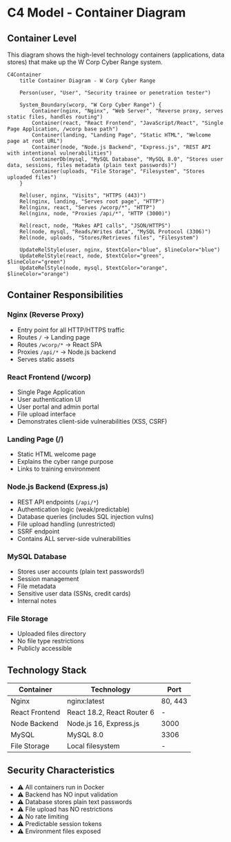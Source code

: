 # C4 Model - Container Diagram

## Container Level

This diagram shows the high-level technology containers (applications, data stores) that make up the W Corp Cyber Range system.

```mermaid
C4Container
    title Container Diagram - W Corp Cyber Range

    Person(user, "User", "Security trainee or penetration tester")
    
    System_Boundary(wcorp, "W Corp Cyber Range") {
        Container(nginx, "Nginx", "Web Server", "Reverse proxy, serves static files, handles routing")
        Container(react, "React Frontend", "JavaScript/React", "Single Page Application, /wcorp base path")
        Container(landing, "Landing Page", "Static HTML", "Welcome page at root URL")
        Container(node, "Node.js Backend", "Express.js", "REST API with intentional vulnerabilities")
        ContainerDb(mysql, "MySQL Database", "MySQL 8.0", "Stores user data, sessions, files metadata (plain text passwords)")
        Container(uploads, "File Storage", "Filesystem", "Stores uploaded files")
    }
    
    Rel(user, nginx, "Visits", "HTTPS (443)")
    Rel(nginx, landing, "Serves root page", "HTTP")
    Rel(nginx, react, "Serves /wcorp/*", "HTTP")
    Rel(nginx, node, "Proxies /api/*", "HTTP (3000)")
    
    Rel(react, node, "Makes API calls", "JSON/HTTPS")
    Rel(node, mysql, "Reads/Writes data", "MySQL Protocol (3306)")
    Rel(node, uploads, "Stores/Retrieves files", "Filesystem")
    
    UpdateRelStyle(user, nginx, $textColor="blue", $lineColor="blue")
    UpdateRelStyle(react, node, $textColor="green", $lineColor="green")
    UpdateRelStyle(node, mysql, $textColor="orange", $lineColor="orange")
```

## Container Responsibilities

### Nginx (Reverse Proxy)
- Entry point for all HTTP/HTTPS traffic
- Routes `/` → Landing page
- Routes `/wcorp/*` → React SPA
- Proxies `/api/*` → Node.js backend
- Serves static assets

### React Frontend (/wcorp)
- Single Page Application
- User authentication UI
- User portal and admin portal
- File upload interface
- Demonstrates client-side vulnerabilities (XSS, CSRF)

### Landing Page (/)
- Static HTML welcome page
- Explains the cyber range purpose
- Links to training environment

### Node.js Backend (Express.js)
- REST API endpoints (`/api/*`)
- Authentication logic (weak/predictable)
- Database queries (includes SQL injection vulns)
- File upload handling (unrestricted)
- SSRF endpoint
- Contains ALL server-side vulnerabilities

### MySQL Database
- Stores user accounts (plain text passwords!)
- Session management
- File metadata
- Sensitive user data (SSNs, credit cards)
- Internal notes

### File Storage
- Uploaded files directory
- No file type restrictions
- Publicly accessible

## Technology Stack

| Container | Technology | Port |
|-----------|-----------|------|
| Nginx | nginx:latest | 80, 443 |
| React Frontend | React 18.2, React Router 6 | - |
| Node Backend | Node.js 16, Express.js | 3000 |
| MySQL | MySQL 8.0 | 3306 |
| File Storage | Local filesystem | - |

## Security Characteristics

- ⚠️ All containers run in Docker
- ⚠️ Backend has NO input validation
- ⚠️ Database stores plain text passwords
- ⚠️ File upload has NO restrictions
- ⚠️ No rate limiting
- ⚠️ Predictable session tokens
- ⚠️ Environment files exposed

